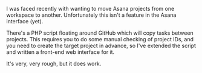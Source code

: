 I was faced recently with wanting to move Asana projects from one workspace to another. Unfortunately this isn't a feature in the Asana interface (yet).

There's a PHP script floating around GitHub which will copy tasks between projects. This requires you to do some manual checking of project IDs, and you need to create the target project in advance, so I've extended the script and written a front-end web interface for it.

It's very, very rough, but it does work.